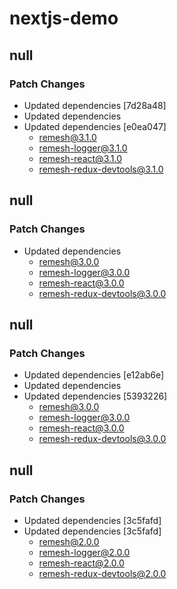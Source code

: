 # nextjs-demo

## null

### Patch Changes

- Updated dependencies [7d28a48]
- Updated dependencies
- Updated dependencies [e0ea047]
  - remesh@3.1.0
  - remesh-logger@3.1.0
  - remesh-react@3.1.0
  - remesh-redux-devtools@3.1.0

## null

### Patch Changes

- Updated dependencies
  - remesh@3.0.0
  - remesh-logger@3.0.0
  - remesh-react@3.0.0
  - remesh-redux-devtools@3.0.0

## null

### Patch Changes

- Updated dependencies [e12ab6e]
- Updated dependencies
- Updated dependencies [5393226]
  - remesh@3.0.0
  - remesh-logger@3.0.0
  - remesh-react@3.0.0
  - remesh-redux-devtools@3.0.0

## null

### Patch Changes

- Updated dependencies [3c5fafd]
- Updated dependencies [3c5fafd]
  - remesh@2.0.0
  - remesh-logger@2.0.0
  - remesh-react@2.0.0
  - remesh-redux-devtools@2.0.0
